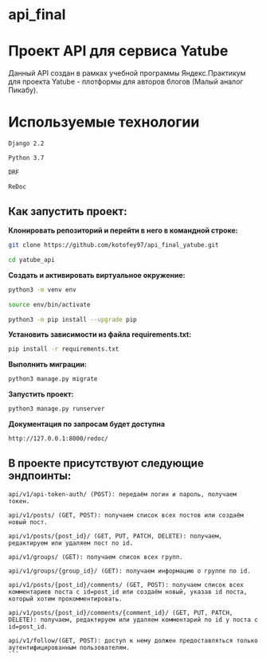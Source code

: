 # api_final 

# Проект API для сервиса Yatube 
Данный API создан в рамках учебной программы Яндекс.Практикум для проекта 
Yatube - плотформы для авторов блогов (Малый аналог Пикабу).

# Используемые технологии

```sh
Django 2.2

Python 3.7

DRF

ReDoc
```
 
## Как запустить проект: 
 
**Клонировать репозиторий и перейти в него в командной строке:** 
 
```sh 
git clone https://github.com/kotofey97/api_final_yatube.git 
 
cd yatube_api 
``` 
**Cоздать и активировать виртуальное окружение:** 
```sh 
python3 -m venv env 
 
source env/bin/activate 
 
python3 -m pip install --upgrade pip 
``` 
**Установить зависимости из файла requirements.txt:** 
```sh 
pip install -r requirements.txt 
``` 
**Выполнить миграции:** 
```sh 
python3 manage.py migrate 
``` 
**Запустить проект:** 
```sh 
python3 manage.py runserver 
``` 
**Документация по запросам будет доступна** 
```sh 
http://127.0.0.1:8000/redoc/ 
``` 
 
## В проекте присутствуют следующие эндпоинты: 
 
    api/v1/api-token-auth/ (POST): передаём логин и пароль, получаем токен. 
     
    api/v1/posts/ (GET, POST): получаем список всех постов или создаём новый пост. 
     
    api/v1/posts/{post_id}/ (GET, PUT, PATCH, DELETE): получаем, редактируем или удаляем пост по id. 
     
    api/v1/groups/ (GET): получаем список всех групп. 
     
    api/v1/groups/{group_id}/ (GET): получаем информацию о группе по id. 
     
    api/v1/posts/{post_id}/comments/ (GET, POST): получаем список всех комментариев поста с id=post_id или создаём новый, указав id поста, который хотим прокомментировать. 
     
    api/v1/posts/{post_id}/comments/{comment_id}/ (GET, PUT, PATCH, DELETE): получаем, редактируем или удаляем комментарий по id у поста с id=post_id. 
     
    api/v1/follow/(GET, POST): доступ к нему должен предоставляться только аутентифицированным пользователям. 
    ``` 
     
 
